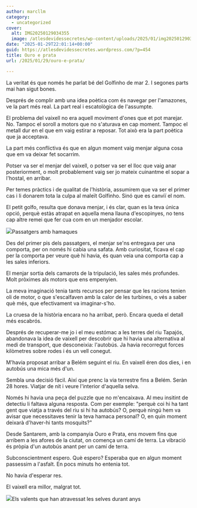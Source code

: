 ```yaml
---
author: marcllm
category:
  - uncategorized
cover:
  alt: IMG20250129034355
  image: /atlesdevidessecretes/wp-content/uploads/2025/01/img20250129034355.jpg
date: "2025-01-29T22:01:14+00:00"
guid: https://atlesdevidessecretes.wordpress.com/?p=454
title: Ouro e prata
url: /2025/01/29/ouro-e-prata/

---
```

La veritat és que només he parlat bé del Golfinho de mar 2. I segones parts mai han sigut bones.

Després de complir amb una idea poètica com és navegar per l'amazones, ve la part més real. La part real i escatològica de l'assumpte.

El problema del vaixell no era aquell moviment d'ones que et pot marejar. No. Tampoc el soroll a motors que no s'aturava en cap moment. Tampoc el metall dur en el que em vaig estirar a reposar. Tot això era la part poètica que ja acceptava.

La part més conflictiva és que en algun moment vaig menjar alguna cosa que em va deixar fet socarrim.

Potser va ser el menjar del vaixell, o potser va ser el lloc que vaig anar posteriorment, o molt probablement vaig ser jo mateix cuinantme el sopar a l'hostal, en arribar.

Per temes pràctics i de qualitat de l'història, assumirem que va ser el primer cas i li donarem tota la culpa al maleït Golfinho. Sinó que es canviï el nom.

El petit golfo, resulta que donava menjar, i és clar, quan es la teva única opció, perquè estàs atrapat en aquella mena llauna d'escopinyes, no tens cap altre remei que fer cua com en un menjador escolar.

![](/atlesdevidessecretes/wp-content/uploads/2025/01/img202501221729068119866291293738973.jpg?w=1024)Passatgers amb hamaques

Des del primer pis dels passatgers, el menjar se'ns entregava per una comporta, per on només hi cabia una safata. Amb curiositat, ficava el cap per la comporta per veure què hi havia, és quan veia una comporta cap a les sales inferiors.

El menjar sortia dels camarots de la tripulació, les sales més profundes. Molt pròximes als motors que ens empenyien.

La meva imaginació tenia tants recursos per pensar que les racions tenien oli de motor, o que s'escalfaven amb la calor de les turbines, o vés a saber què més, que efectivament va imaginar-s'ho.

La cruesa de la història encara no ha arribat, però. Encara queda el detall més escabrós.

Després de recuperar-me jo i el meu estómac a les terres del riu Tapajós, abandonava la idea de vaixell per descobrir que hi havia una alternativa al medi de transport, que desconeixia: l'autobús. Ja havia recorregut forces kilòmetres sobre rodes i és un vell conegut.

M'havia proposat arribar a Belém seguint el riu. En vaixell éren dos dies, i en autobús una mica més d'un.

Sembla una decisió fàcil. Així que prenc la via terrestre fins a Belém. Seràn 28 hores. Viatjar de nit i veure l'interior d'aquella selva.

Només hi havia una peça del puzzle que no m'encaixava. Al meu insitint de detectiu li faltava alguna resposta. Com per exemple: "perquè coi hi ha tant gent que viatja a través del riu si hi ha autobús? O, perquè ningú hem va avisar que necessitaves tenir la teva hamaca personal? O, en quin moment deixarà d'haver-hi tants mosquits?"

Desde Santarem, amb la companyia Ouro e Prata, ens movem fins que arribem a les afores de la ciutat, on comença un camí de terra. La vibració és pròpia d'un autobús anant per un camí de terra.

Subconscientment espero. Què espero? Esperaba que en algun moment passessim a l'asfalt. En pocs minuts ho entenia tot.

No havia d'esperar res.

El vaixell era millor, malgrat tot.

![](/atlesdevidessecretes/wp-content/uploads/2025/01/img20250129034330235080868377013363.jpg?w=1024)Els valents que han atravessat les selves durant anys
